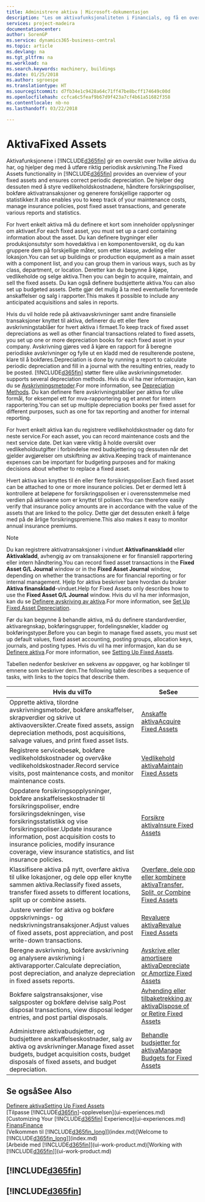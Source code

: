 ```yaml
---
title: Administrere aktiva | Microsoft-dokumentasjon
description: "Les om aktivafunksjonaliteten i Financials, og få en oversikt over hvordan du arbeider med aktiva."
services: project-madeira
documentationcenter: 
author: SorenGP
ms.service: dynamics365-business-central
ms.topic: article
ms.devlang: na
ms.tgt_pltfrm: na
ms.workload: na
ms.search.keywords: machinery, buildings
ms.date: 01/25/2018
ms.author: sgroespe
ms.translationtype: HT
ms.sourcegitcommit: d7fb34e1c9428a64c71ff47be8bcff174649c00d
ms.openlocfilehash: ccfca6c5feaf9b67d9f423a7cf4b61a51682f358
ms.contentlocale: nb-no
ms.lasthandoff: 03/22/2018

---
```

# <a name="fixed-assets"></a><span data-ttu-id="7fd16-103">Aktiva</span><span class="sxs-lookup"><span data-stu-id="7fd16-103">Fixed Assets</span></span>
<span data-ttu-id="7fd16-104">Aktivafunksjonene i [!INCLUDE[d365fin](includes/d365fin_md.md)] gir en oversikt over hvilke aktiva du har, og hjelper deg med å utføre riktig periodisk avskrivning.</span><span class="sxs-lookup"><span data-stu-id="7fd16-104">The Fixed Assets functionality in [!INCLUDE[d365fin](includes/d365fin_md.md)] provides an overview of your fixed assets and ensures correct periodic depreciation.</span></span> <span data-ttu-id="7fd16-105">De hjelper deg dessuten med å styre vedlikeholdskostnadene, håndtere forsikringspoliser, bokføre aktivatransaksjoner og generere forskjellige rapporter og statistikker.</span><span class="sxs-lookup"><span data-stu-id="7fd16-105">It also enables you to keep track of your maintenance costs, manage insurance policies, post fixed asset transactions, and generate various reports and statistics.</span></span>

<span data-ttu-id="7fd16-106">For hvert enkelt aktiva må du definere et kort som inneholder opplysninger om aktivaet.</span><span class="sxs-lookup"><span data-stu-id="7fd16-106">For each fixed asset, you must set up a card containing information about the asset.</span></span> <span data-ttu-id="7fd16-107">Du kan definere bygninger eller produksjonsutstyr som hovedaktiva i en komponentoversikt, og du kan gruppere dem på forskjellige måter, som etter klasse, avdeling eller lokasjon.</span><span class="sxs-lookup"><span data-stu-id="7fd16-107">You can set up buildings or production equipment as a main asset with a component list, and you can group them in various ways, such as by class, department, or location.</span></span> <span data-ttu-id="7fd16-108">Deretter kan du begynne å kjøpe, vedlikeholde og selge aktiva.</span><span class="sxs-lookup"><span data-stu-id="7fd16-108">Then you can begin to acquire, maintain, and sell the fixed assets.</span></span> <span data-ttu-id="7fd16-109">Du kan også definere budsjetterte aktiva.</span><span class="sxs-lookup"><span data-stu-id="7fd16-109">You can also set up budgeted assets.</span></span> <span data-ttu-id="7fd16-110">Dette gjør det mulig å ta med eventuelle forventede anskaffelser og salg i rapporter.</span><span class="sxs-lookup"><span data-stu-id="7fd16-110">This makes it possible to include any anticipated acquisitions and sales in reports.</span></span>

<span data-ttu-id="7fd16-111">Hvis du vil holde rede på aktivaavskrivninger samt andre finansielle transaksjoner knyttet til aktiva, definerer du ett eller flere avskrivningstablåer for hvert aktiva i firmaet.</span><span class="sxs-lookup"><span data-stu-id="7fd16-111">To keep track of fixed asset depreciations as well as other financial transactions related to fixed assets, you set up one or more depreciation books for each fixed asset in your company.</span></span> <span data-ttu-id="7fd16-112">Avskrivning gjøres ved å kjøre en rapport for å beregne periodiske avskrivninger og fylle ut en kladd med de resulterende postene, klare til å bokføres.</span><span class="sxs-lookup"><span data-stu-id="7fd16-112">Depreciation is done by running a report to calculate periodic depreciation and fill in a journal with the resulting entries, ready to be posted.</span></span> [!INCLUDE[d365fin](includes/d365fin_md.md)]<span data-ttu-id="7fd16-113"> støtter flere ulike avskrivningsmetoder.</span><span class="sxs-lookup"><span data-stu-id="7fd16-113"> supports several depreciation methods.</span></span> <span data-ttu-id="7fd16-114">Hvis du vil ha mer informasjon, kan du se [Avskrivningsmetoder](fa-depreciation-methods.md).</span><span class="sxs-lookup"><span data-stu-id="7fd16-114">For more information, see [Depreciation Methods](fa-depreciation-methods.md).</span></span> <span data-ttu-id="7fd16-115">Du kan definere flere avskrivningstablåer per aktiva for ulike formål, for eksempel ett for mva-rapportering og et annet for intern rapportering.</span><span class="sxs-lookup"><span data-stu-id="7fd16-115">You can set up multiple depreciation books per fixed asset for different purposes, such as one for tax reporting and another for internal reporting.</span></span>

<span data-ttu-id="7fd16-116">For hvert enkelt aktiva kan du registrere vedlikeholdskostnader og dato for neste service.</span><span class="sxs-lookup"><span data-stu-id="7fd16-116">For each asset, you can record maintenance costs and the next service date.</span></span> <span data-ttu-id="7fd16-117">Det kan være viktig å holde oversikt over vedlikeholdsutgifter i forbindelse med budsjettering og dessuten når det gjelder avgjørelser om utskiftning av aktiva.</span><span class="sxs-lookup"><span data-stu-id="7fd16-117">Keeping track of maintenance expenses can be important for budgeting purposes and for making decisions about whether to replace a fixed asset.</span></span>

<span data-ttu-id="7fd16-118">Hvert aktiva kan knyttes til én eller flere forsikringspoliser.</span><span class="sxs-lookup"><span data-stu-id="7fd16-118">Each fixed asset can be attached to one or more insurance policies.</span></span> <span data-ttu-id="7fd16-119">Det er dermed lett å kontrollere at beløpene for forsikringspolisen er i overensstemmelse med verdien på aktivaene som er knyttet til polisen.</span><span class="sxs-lookup"><span data-stu-id="7fd16-119">You can therefore easily verify that insurance policy amounts are in accordance with the value of the assets that are linked to the policy.</span></span> <span data-ttu-id="7fd16-120">Dette gjør det dessuten enkelt å følge med på de årlige forsikringspremiene.</span><span class="sxs-lookup"><span data-stu-id="7fd16-120">This also makes it easy to monitor annual insurance premiums.</span></span>

> [!NOTE]  
>   <span data-ttu-id="7fd16-121">Du kan registrere aktivatransaksjoner i vinduet **Aktivafinanskladd** eller **Aktivakladd**, avhengig av om transaksjonene er for finansiell rapportering eller intern håndtering.</span><span class="sxs-lookup"><span data-stu-id="7fd16-121">You can record fixed asset transactions in the **Fixed Asset G/L Journal** window or in the **Fixed Asset Journal** window, depending on whether the transactions are for financial reporting or for internal management.</span></span> <span data-ttu-id="7fd16-122">Hjelp for aktiva beskriver bare hvordan du bruker **Aktiva finanskladd**-vinduet.</span><span class="sxs-lookup"><span data-stu-id="7fd16-122">Help for Fixed Assets only describes how to use the **Fixed Asset G/L Journal** window.</span></span> <span data-ttu-id="7fd16-123">Hvis du vil ha mer informasjon, kan du se [Definere avskriving av aktiva](fa-how-setup-depreciation.md).</span><span class="sxs-lookup"><span data-stu-id="7fd16-123">For more information, see [Set Up Fixed Asset Depreciation](fa-how-setup-depreciation.md).</span></span>

<span data-ttu-id="7fd16-124">Før du kan begynne å behandle aktiva, må du definere standardverdier, aktivaregnskap, bokføringsgrupper, fordelingsnøkler, kladder og bokføringstyper.</span><span class="sxs-lookup"><span data-stu-id="7fd16-124">Before you can begin to manage fixed assets, you must set up default values, fixed asset accounting, posting groups, allocation keys, journals, and posting types.</span></span> <span data-ttu-id="7fd16-125">Hvis du vil ha mer informasjon, kan du se [Definere aktiva](fa-setup.md).</span><span class="sxs-lookup"><span data-stu-id="7fd16-125">For more information, see [Setting Up Fixed Assets](fa-setup.md).</span></span>

<span data-ttu-id="7fd16-126">Tabellen nedenfor beskriver en sekvens av oppgaver, og har koblinger til emnene som beskriver dem.</span><span class="sxs-lookup"><span data-stu-id="7fd16-126">The following table describes a sequence of tasks, with links to the topics that describe them.</span></span>

| <span data-ttu-id="7fd16-127">Hvis du vil</span><span class="sxs-lookup"><span data-stu-id="7fd16-127">To</span></span> | <span data-ttu-id="7fd16-128">Se</span><span class="sxs-lookup"><span data-stu-id="7fd16-128">See</span></span> |
| --- | --- |
| <span data-ttu-id="7fd16-129">Opprette aktiva, tilordne avskrivningsmetoder, bokføre anskaffelser, skrapverdier og skrive ut aktivaoversikter.</span><span class="sxs-lookup"><span data-stu-id="7fd16-129">Create fixed assets, assign depreciation methods, post acquisitions, salvage values, and print fixed asset lists.</span></span> |[<span data-ttu-id="7fd16-130">Anskaffe aktiva</span><span class="sxs-lookup"><span data-stu-id="7fd16-130">Acquire Fixed Assets</span></span>](fa-how-acquire.md) |
| <span data-ttu-id="7fd16-131">Registrere servicebesøk, bokføre vedlikeholdskostnader og overvåke vedlikeholdskostnader.</span><span class="sxs-lookup"><span data-stu-id="7fd16-131">Record service visits, post maintenance costs, and monitor maintenance costs.</span></span> |[<span data-ttu-id="7fd16-132">Vedlikehold aktiva</span><span class="sxs-lookup"><span data-stu-id="7fd16-132">Maintain Fixed Assets</span></span>](fa-how-maintain.md) |
| <span data-ttu-id="7fd16-133">Oppdatere forsikringsopplysninger, bokføre anskaffelseskostnader til forsikringspoliser, endre forsikringsdekningen, vise forsikringsstatistikk og vise forsikringspoliser.</span><span class="sxs-lookup"><span data-stu-id="7fd16-133">Update insurance information, post acquisition costs to insurance policies, modify insurance coverage, view insurance statistics, and list insurance policies.</span></span> |[<span data-ttu-id="7fd16-134">Forsikre aktiva</span><span class="sxs-lookup"><span data-stu-id="7fd16-134">Insure Fixed Assets</span></span>](fa-how-insure.md) |
| <span data-ttu-id="7fd16-135">Klassifisere aktiva på nytt, overføre aktiva til ulike lokasjoner, og dele opp eller knytte sammen aktiva.</span><span class="sxs-lookup"><span data-stu-id="7fd16-135">Reclassify fixed assets, transfer fixed assets to different locations, split up or combine assets.</span></span> |[<span data-ttu-id="7fd16-136">Overføre, dele opp eller kombinere aktiva</span><span class="sxs-lookup"><span data-stu-id="7fd16-136">Transfer, Split, or Combine Fixed Assets</span></span>](fa-how-trans-split-combine.md) |
| <span data-ttu-id="7fd16-137">Justere verdier for aktiva og bokføre oppskrivnings- og nedskrivningstransaksjoner.</span><span class="sxs-lookup"><span data-stu-id="7fd16-137">Adjust values of fixed assets, post appreciation, and post write-down transactions.</span></span> |[<span data-ttu-id="7fd16-138">Revaluere aktiva</span><span class="sxs-lookup"><span data-stu-id="7fd16-138">Revalue Fixed Assets</span></span>](fa-how-revalue.md) |
| <span data-ttu-id="7fd16-139">Beregne avskrivning, bokføre avskrivning og analysere avskrivning i aktivarapporter.</span><span class="sxs-lookup"><span data-stu-id="7fd16-139">Calculate depreciation, post depreciation, and  analyze depreciation in fixed assets reports.</span></span> |[<span data-ttu-id="7fd16-140">Avskrive eller amortisere aktiva</span><span class="sxs-lookup"><span data-stu-id="7fd16-140">Depreciate or Amortize Fixed Assets</span></span>](fa-how-depreciate-amortize.md) |
| <span data-ttu-id="7fd16-141">Bokføre salgstransaksjoner, vise salgsposter og bokføre delvise salg.</span><span class="sxs-lookup"><span data-stu-id="7fd16-141">Post disposal transactions, view disposal ledger entries, and post partial disposals.</span></span> |[<span data-ttu-id="7fd16-142">Avhending eller tilbaketrekking av aktiva</span><span class="sxs-lookup"><span data-stu-id="7fd16-142">Dispose of or Retire Fixed Assets</span></span>](fa-how-dispose-retire.md) |
| <span data-ttu-id="7fd16-143">Administrere aktivabudsjetter, og budsjettere anskaffelseskostnader, salg av aktiva og avskrivninger.</span><span class="sxs-lookup"><span data-stu-id="7fd16-143">Manage fixed asset budgets, budget acquisition costs, budget disposals of fixed assets, and budget depreciation.</span></span> |[<span data-ttu-id="7fd16-144">Behandle budsjetter for aktiva</span><span class="sxs-lookup"><span data-stu-id="7fd16-144">Manage Budgets for Fixed Assets</span></span>](fa-how-manage-budgets.md) |

## <a name="see-also"></a><span data-ttu-id="7fd16-145">Se også</span><span class="sxs-lookup"><span data-stu-id="7fd16-145">See Also</span></span>
[<span data-ttu-id="7fd16-146">Definere aktiva</span><span class="sxs-lookup"><span data-stu-id="7fd16-146">Setting Up Fixed Assets</span></span>](fa-setup.md)  
<span data-ttu-id="7fd16-147">[Tilpasse [!INCLUDE[d365fin](includes/d365fin_md.md)]-opplevelsen](ui-experiences.md)</span><span class="sxs-lookup"><span data-stu-id="7fd16-147">[Customizing Your [!INCLUDE[d365fin](includes/d365fin_md.md)] Experience](ui-experiences.md)</span></span>  
[<span data-ttu-id="7fd16-148">Finans</span><span class="sxs-lookup"><span data-stu-id="7fd16-148">Finance</span></span>](finance.md)  
<span data-ttu-id="7fd16-149">[Velkommen til [!INCLUDE[d365fin_long](includes/d365fin_long_md.md)]](index.md)</span><span class="sxs-lookup"><span data-stu-id="7fd16-149">[Welcome to [!INCLUDE[d365fin_long](includes/d365fin_long_md.md)]](index.md)</span></span>  
<span data-ttu-id="7fd16-150">[Arbeide med [!INCLUDE[d365fin](includes/d365fin_md.md)]](ui-work-product.md)</span><span class="sxs-lookup"><span data-stu-id="7fd16-150">[Working with [!INCLUDE[d365fin](includes/d365fin_md.md)]](ui-work-product.md)</span></span>

## [!INCLUDE[d365fin](includes/free_trial_md.md)]  
## [!INCLUDE[d365fin](includes/training_link_md.md)]

